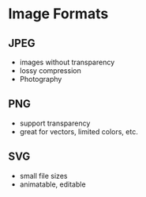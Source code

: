 # Image Formats

## JPEG

- images without transparency
- lossy compression
- Photography


## PNG

- support transparency
- great for vectors, limited colors, etc.


## SVG

- small file sizes
- animatable, editable

